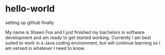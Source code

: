 # hello-world
setting up github finally

My name is Shawn Fox and I just finished my bachelors in software development and am ready to get started working. Currently I am best suited to work in a Java coding environment, but will continue learning so I am versed in whatever I need to know.

